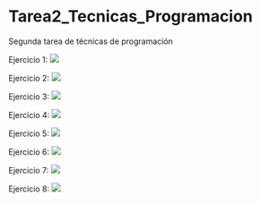 # Tarea2_Tecnicas_Programacion
Segunda tarea de técnicas de programación

Ejercicio 1: 
<img src = "https://www.plantuml.com/plantuml/svg/NO_1QiCm38RlUWgHyovPs2Km6Eo-9nWCpHQPWsmDnJwqJzyuJPss5qlwhUyp_bWoMIvHG7zdTXbTC5T4OQyuugUA6hvZzyMJQOVV2NsWoDcqfdq7DzRMWz9KyTPMWsYQGYv-NUyhJidz5QDr7EhesWDab6OwXAwGD_Bw2grxqhsyFHZeNEJ0MSB_mWXx7U_s8baGkVw6P_w9TDfkXXPmse8U02u0" > 

Ejercicio 2: 
<img src = "https://www.plantuml.com/plantuml/svg/dL7BIWD14BptL_Ht295850Knbnoy23APQN2Mdkum3_2O3z6VovTePdPNTmwANdgNgkgjgjvroYRc4XXqFv3DU6yo8THvWLiD-qYumjFnxGoTZk_u97Xr86Rlj16FNbpIs77FMsDzy2Hvb3ruvvYooYZSqUl4b87Ewp1bk2sUcM9GcD-wC3F-OwBUwAv-uRlJjJTYeCxEeM9_w8jztzs1n5BylUt6HDO4xT6bQE1_ItvTRtM9uo-zITbyMYRZ53SgIqspgofyyOEYewMWNMh1jvsPd2niix0g0B0cSINm1m00">

Ejercicio 3:
<img src = "https://www.plantuml.com/plantuml/svg/bLBDojD05DtdAUuBV60YTL6ej9OgGWgX5LTkRcUkPMGo4-Qdwxw3MrsuhD25-0RcJVeatZHfKeWMlaNWSi_CcVEJkG_eGYnrajZT5n81tYahh948IJzD8OzxT70vViknFt0vVeTF1XPBc3L8Eddn4fuWdQIlEkH3VH962MIy_gh9Dhjjt3s5OR_z74iCBM8hwmBnSesI788ag7zeBA_e8WRhseToiWQTjC3AFYeZLFVSYgqqMmAMvyaTKAZwj-5B6zf7ZQwtg5D8-9l2U-E32l5sZidNqLF3eI6tyU2eurwgA56sHmfqzTbtG84yj_kt3baCCZ0aDtiDruSy0HaHoGI7FFLADlMfqXn5SXjWoh6TGzIMINLsbtpFoGPN6Wh7PfzVmP-VemuApf0qChDNPQNfVsKOkqTztuKapugiKD8-plyD6xT9xv4tmw_5rw0790qTPTnHzh2Z8OPnIIpRAJakQUKhh7-DIyh-LTASZ8ob_Wi0">

Ejercicio 4:
<img src = "https://www.plantuml.com/plantuml/svg/bP5DRXD148NtSuew00jw4C4W6KKP6Oi5KOItI5Qvk-8Kwgco-cV1BWU1HGx00la8SvESXEw4YOKojfHTpQkltzEyEey9GygzRpnT9qWAWRSt2Hm7iebLcaOttyi87IPo0VtQqNg5aXYt2isa-W4kjTy4WZdSt_uS4N048rBdJlkTnaGUxsz_mJU1BlkIFwz9mzwprIf-8dk3i0lSKq2mAX6t0IqFUoceCUtiG4NQPd7FgJSr3ZU1VHrCQy0S7Zco7aVsudDNNMVlpohm1HC5Hb-aPK3Xf5LTnCHUY_PL--5EaAs-WkMmJm_31OQWTRZozJL1h1-NfDOFTx4WJuLwqtXJkkeuEtIFNPtkH_ii_CGkqRFbSNc5m-_uk5Z47Gv_wgAPli_y8pmahmX8R2P90O4EfruatE6wKuafP6jPnJGJMd7uro4B5mNik1sly_hTsqFHropF2TEsS2AtRIQqadiwrfpD_e-TWsIlnzkO_haLZTO_XZsu750IlS2ZFUfnJk9ox_y2 ">

Ejercicio 5:
<img src = "https://www.plantuml.com/plantuml/svg/LSx12i8m3CRnUvwYhw3UF0s6Ho--W8GsZ8wqaJGHL7ntPq4sR_dW_uCCpL3D2mD4njR2c3KwItX151ODnu1FPqWP2vdAidVm_iKNYePr-k_lf8c0fKxPF7M0RAwud8VLZev9CMsboYnRk5_h4-TReqrRv8k1PhgUyI7QyxwezjNV7AWcB_m1">

Ejercicio 6:
<img src = "https://www.plantuml.com/plantuml/svg/JOuxpi8m48JxFOLla4V-XqYLYWA1XBZ1OczW9NiTsR64G1o6Cz3Hvc8i7Uryysbco3EckGGFO3tcRFQKSXIyWSHmJDIRJK61AN6WP70Yxzd5tgmfoV8GHrV8T2hYuXSyOE2aP2HxHkF825eEJ38hR9ggRgkshbirBnhiCDlYMIB8yjAL-37OQPj7jcekJ-bDr_t-_Qz-kYtS0GOIfv_V">

Ejercicio 7:
<img src = "https://www.plantuml.com/plantuml/svg/JS_DIiH03C3n-pn5tc1h5q7cjCMFWwWKlUYfn9dK1j99dGz1n7TtAYpjCV_0B-IKCiPSPZ762QO4VTHlSbb_p9FExv4iz1ZTn1dD7Ra9mHDmOCTguUhGj8Vsk2r63l_rkDRVC_d8L2KTRaY6sy_2omxlP8paJRUG27jD5kurf4c3ULQf0usqGG_b0-FGkLomtW-Rya9VB8BcMZLw2kWHNYrSN3RDFhrPQ6jPlHC5Nv_-0m00">

Ejercicio 8:
<img src = "https://www.plantuml.com/plantuml/svg/HOr13W8X303lVKL_m2gUFAq7_S3w0LAgDe5Y13OcnbVv13-ca8qUEpDjnrpShTGO02Yud757fRfPaZu03amNXvvHL4ZI5bTci6Pj_-8a-gNM39k6Zt9j4RBMY6reIJz8ydufm1FWvnRU7qr9FIVOtydDIplnkKeKrfBwtiZgQmmV">